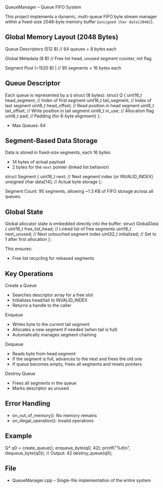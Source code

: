 
QueueManager – Queue FIFO System

This project implements a dynamic, multi-queue FIFO byte stream manager within a fixed-size 2048-byte memory buffer (`unsigned char data[2048]`).

Global Memory Layout (2048 Bytes)
---------------------------------

Queue Descriptors (512 B)      // 64 queues × 8 bytes each

Global Metadata (8 B)          // Free list head, unused segment counter, init flag

Segment Pool (~1520 B)       | // 95 segments × 16 bytes each


Queue Descriptor
----------------
Each queue is represented by a `Q` struct (8 bytes):
struct Q {
    uint16_t head_segment;   // Index of first segment
    uint16_t tail_segment;   // Index of last segment
    uint8_t  head_offset;    // Read position in head segment
    uint8_t  tail_offset;    // Write position in tail segment
    uint8_t  in_use;         // Allocation flag
    uint8_t  pad;            // Padding (for 8-byte alignment)
};
- Max Queues: 64

Segment-Based Data Storage
---------------------------
Data is stored in fixed-size segments, each 16 bytes:
- 14 bytes of actual payload
- 2 bytes for the `next` pointer (linked list behavior)

struct Segment {
    uint16_t next;             // Next segment index (or INVALID_INDEX)
    unsigned char data[14];    // Actual byte storage
};

Segment Count: 95 segments, allowing ~1.3 KB of FIFO storage across all queues.

Global State
------------
Global allocator state is embedded directly into the buffer:
struct GlobalData {
    uint16_t free_list_head;   // Linked list of free segments
    uint16_t next_unused;      // Next untouched segment index
    uint32_t initialized;      // Set to 1 after first allocation
};

This ensures:
- Free list recycling for released segments

Key Operations
--------------
Create a Queue
- Searches descriptor array for a free slot
- Initializes head/tail to INVALID_INDEX
- Returns a handle to the caller

Enqueue
- Writes byte to the current tail segment
- Allocates a new segment if needed (when tail is full)
- Automatically manages segment chaining

Dequeue
- Reads byte from head segment
- If the segment is full, advances to the next and frees the old one
- If queue becomes empty, frees all segments and resets pointers

Destroy Queue
- Frees all segments in the queue
- Marks descriptor as unused

Error Handling
--------------
- on_out_of_memory(): No memory remains 
- on_illegal_operation(): Invalid operations 

Example
-------
Q* q0 = create_queue();
enqueue_byte(q0, 42);
printf("%d\n", dequeue_byte(q0)); // Output: 42
destroy_queue(q0);

File
----
- QueueManager.cpp – Single-file implementation of the entire system
